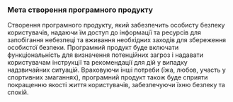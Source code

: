 ### Мета створення програмного продукту
Створення програмного продукту, який забезпечить особисту безпеку користувачів, надаючи їм доступ до інформації та ресурсів для запобігання небезпеці та вживання необхідних заходів для збереження особистої безпеки. Програмний продукт буде включати функціональність для визначення потенційних загроз і надавати користувачам інструкції та рекомендації для дій у випадку надзвичайних ситуацій. Враховуючи інші потреби (їжа, любов, участь у спортивних змаганнях), програмний продукт також буде сприяти покращенню якості життя користувачів, забезпечуючи їхню безпеку та спокій.
